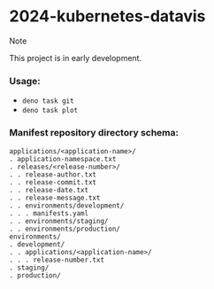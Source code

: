 # 2024-kubernetes-datavis

> [!NOTE]
> This project is in early development.

### Usage:

- `deno task git`
- `deno task plot`

### Manifest repository directory schema:

```
applications/<application-name>/
. application-namespace.txt
. releases/<release-number>/
. . release-author.txt
. . release-commit.txt
. . release-date.txt
. . release-message.txt
. . environments/development/
. . . manifests.yaml
. . environments/staging/
. . environments/production/
environments/
. development/
. . applications/<application-name>/
. . . release-number.txt
. staging/
. production/
```
